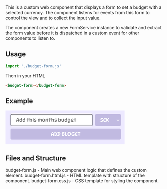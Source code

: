 # <budget-form>
This is a custom web component that displays a form to set a budget with a selected currency.
The component listens for events from this form to control the view and to collect the input value.

The component creates a new FormService instance to validate and extract the form value 
before it is dispatched in a custom event for other components to listen to.

## Usage
```javascript
import './budget-form.js'
```

Then in your HTML

```html
<budget-form></budget-form>
```

## Example 
![Add budget](../../../images/budget-form.png)

## Files and Structure
budget-form.js - Main web component logic that defines the custom element.
budget-form.html.js - HTML template with structure of the component.
budget-form.css.js - CSS template for styling the component.

